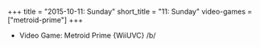 +++
title = "2015-10-11: Sunday"
short_title = "11: Sunday"
video-games = ["metroid-prime"]
+++


* Video Game: Metroid Prime {WiiUVC} /b/